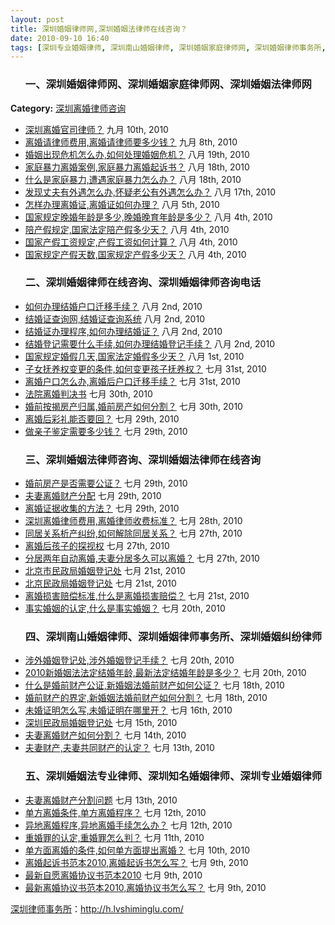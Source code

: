 ```yaml
---
layout: post
title: 深圳婚姻律师网,深圳婚姻法律师在线咨询？
date: 2010-09-10 16:40
tags: [深圳专业婚姻律师, 深圳南山婚姻律师, 深圳婚姻家庭律师网, 深圳婚姻律师事务所, 深圳婚姻律师咨询电话, 深圳婚姻律师在线咨询, 深圳婚姻法专业律师, 深圳婚姻法律师咨询, 深圳婚姻法律师网, 深圳婚姻纠纷律师, 深圳律师咨询, 深圳知名婚姻律师, 深圳离婚律师咨询]
---
```

<ol>
<h3>一、深圳婚姻律师网、深圳婚姻家庭律师网、深圳婚姻法律师网</h3>
</ol>
<strong>Category:</strong> <a title="深圳离婚律师咨询" href="http://h.lvshiminglu.com/law/category/divorce">深圳离婚律师咨询</a>
<ul>
	<li><a title="深圳离婚官司律师？" href="http://h.lvshiminglu.com/law/337.html">深圳离婚官司律师？</a> 九月 10th, 2010</li>
	<li><a title="离婚请律师费用,离婚请律师要多少钱？" href="http://h.lvshiminglu.com/law/330.html">离婚请律师费用,离婚请律师要多少钱？</a> 九月 8th, 2010</li>
	<li><a title="婚姻出现危机怎么办,如何处理婚姻危机？" href="http://h.lvshiminglu.com/law/271.html">婚姻出现危机怎么办,如何处理婚姻危机？</a> 八月 19th, 2010</li>
	<li><a title="家庭暴力离婚案例,家庭暴力离婚起诉书？" href="http://h.lvshiminglu.com/law/270.html">家庭暴力离婚案例,家庭暴力离婚起诉书？</a> 八月 18th, 2010</li>
	<li><a title="什么是家庭暴力,遭遇家庭暴力怎么办？" href="http://h.lvshiminglu.com/law/269.html">什么是家庭暴力,遭遇家庭暴力怎么办？</a> 八月 18th, 2010</li>
	<li><a title="发现丈夫有外遇怎么办,怀疑老公有外遇怎么办？" href="http://h.lvshiminglu.com/law/268.html">发现丈夫有外遇怎么办,怀疑老公有外遇怎么办？</a> 八月 17th, 2010</li>
	<li><a title="怎样办理离婚证,离婚证如何办理？" href="http://h.lvshiminglu.com/law/239.html">怎样办理离婚证,离婚证如何办理？</a> 八月 5th, 2010</li>
	<li><a title="国家规定晚婚年龄是多少,晚婚晚育年龄是多少？" href="http://h.lvshiminglu.com/law/238.html">国家规定晚婚年龄是多少,晚婚晚育年龄是多少？</a> 八月 4th, 2010</li>
	<li><a title="陪产假规定,国家法定陪产假多少天？" href="http://h.lvshiminglu.com/law/237.html">陪产假规定,国家法定陪产假多少天？</a> 八月 4th, 2010</li>
	<li><a title="国家产假工资规定,产假工资如何计算？" href="http://h.lvshiminglu.com/law/236.html">国家产假工资规定,产假工资如何计算？</a> 八月 4th, 2010</li>
	<li><a title="国家规定产假天数,国家规定产假多少天？" href="http://h.lvshiminglu.com/law/235.html">国家规定产假天数,国家规定产假多少天？</a> 八月 4th, 2010</li>
</ul>
<ol>
<h3>二、深圳婚姻律师在线咨询、深圳婚姻律师咨询电话</h3>
</ol>
<ul>
	<li><a title="如何办理结婚户口迁移手续？" href="http://h.lvshiminglu.com/law/234.html">如何办理结婚户口迁移手续？</a> 八月 2nd, 2010</li>
	<li><a title="结婚证查询网,结婚证查询系统" href="http://h.lvshiminglu.com/law/233.html">结婚证查询网,结婚证查询系统</a> 八月 2nd, 2010</li>
	<li><a title="结婚证办理程序,如何办理结婚证？" href="http://h.lvshiminglu.com/law/232.html">结婚证办理程序,如何办理结婚证？</a> 八月 2nd, 2010</li>
	<li><a title="结婚登记需要什么手续,如何办理结婚登记手续？" href="http://h.lvshiminglu.com/law/231.html">结婚登记需要什么手续,如何办理结婚登记手续？</a> 八月 2nd, 2010</li>
	<li><a title="国家规定婚假几天,国家法定婚假多少天？" href="http://h.lvshiminglu.com/law/227.html">国家规定婚假几天,国家法定婚假多少天？</a> 八月 1st, 2010</li>
	<li><a title="子女抚养权变更的条件,如何变更孩子抚养权？" href="http://h.lvshiminglu.com/law/226.html">子女抚养权变更的条件,如何变更孩子抚养权？</a> 七月 31st, 2010</li>
	<li><a title="离婚户口怎么办,离婚后户口迁移手续？" href="http://h.lvshiminglu.com/law/225.html">离婚户口怎么办,离婚后户口迁移手续？</a> 七月 31st, 2010</li>
	<li><a title="法院离婚判决书" href="http://h.lvshiminglu.com/law/224.html">法院离婚判决书</a> 七月 30th, 2010</li>
	<li><a title="婚前按揭房产归属,婚前房产如何分割？" href="http://h.lvshiminglu.com/law/223.html">婚前按揭房产归属,婚前房产如何分割？</a> 七月 30th, 2010</li>
	<li><a title="离婚后彩礼能否要回？" href="http://h.lvshiminglu.com/law/220.html">离婚后彩礼能否要回？</a> 七月 29th, 2010</li>
	<li><a title="做亲子鉴定需要多少钱？" href="http://h.lvshiminglu.com/law/219.html">做亲子鉴定需要多少钱？</a> 七月 29th, 2010</li>
</ul>
<ol>
<h3>三、深圳婚姻法律师咨询、深圳婚姻法律师在线咨询</h3>
</ol>
<ul>
	<li><a title="婚前房产是否需要公证？" href="http://h.lvshiminglu.com/law/218.html">婚前房产是否需要公证？</a> 七月 29th, 2010</li>
	<li><a title="夫妻离婚财产分配" href="http://h.lvshiminglu.com/law/217.html">夫妻离婚财产分配</a> 七月 29th, 2010</li>
	<li><a title="离婚证据收集的方法？" href="http://h.lvshiminglu.com/law/216.html">离婚证据收集的方法？</a> 七月 29th, 2010</li>
	<li><a title="深圳离婚律师费用,离婚律师收费标准？" href="http://h.lvshiminglu.com/law/215.html">深圳离婚律师费用,离婚律师收费标准？</a> 七月 28th, 2010</li>
	<li><a title="同居关系析产纠纷,如何解除同居关系？" href="http://h.lvshiminglu.com/law/214.html">同居关系析产纠纷,如何解除同居关系？</a> 七月 27th, 2010</li>
	<li><a title="离婚后孩子的探视权" href="http://h.lvshiminglu.com/law/213.html">离婚后孩子的探视权</a> 七月 27th, 2010</li>
	<li><a title="分居两年自动离婚,夫妻分居多久可以离婚？" href="http://h.lvshiminglu.com/law/212.html">分居两年自动离婚,夫妻分居多久可以离婚？</a> 七月 27th, 2010</li>
	<li><a title="北京市民政局婚姻登记处" href="http://h.lvshiminglu.com/law/194.html">北京市民政局婚姻登记处</a> 七月 21st, 2010</li>
	<li><a title="北京民政局婚姻登记处" href="http://h.lvshiminglu.com/law/193.html">北京民政局婚姻登记处</a> 七月 21st, 2010</li>
	<li><a title="离婚损害赔偿标准,什么是离婚损害赔偿？" href="http://h.lvshiminglu.com/law/192.html">离婚损害赔偿标准,什么是离婚损害赔偿？</a> 七月 21st, 2010</li>
	<li><a title="事实婚姻的认定,什么是事实婚姻？" href="http://h.lvshiminglu.com/law/191.html">事实婚姻的认定,什么是事实婚姻？</a> 七月 20th, 2010</li>
</ul>
<ol>
<h3>四、深圳南山婚姻律师、深圳婚姻律师事务所、深圳婚姻纠纷律师</h3>
</ol>
<ul>
	<li><a title="涉外婚姻登记处,涉外婚姻登记手续？" href="http://h.lvshiminglu.com/law/190.html">涉外婚姻登记处,涉外婚姻登记手续？</a> 七月 20th, 2010</li>
	<li><a title="2010新婚姻法法定结婚年龄,最新法定结婚年龄是多少？" href="http://h.lvshiminglu.com/law/189.html">2010新婚姻法法定结婚年龄,最新法定结婚年龄是多少？</a> 七月 20th, 2010</li>
	<li><a title="什么是婚前财产公证,新婚姻法婚前财产如何公证？" href="http://h.lvshiminglu.com/law/185.html">什么是婚前财产公证,新婚姻法婚前财产如何公证？</a> 七月 18th, 2010</li>
	<li><a title="婚前财产的界定,新婚姻法婚前财产如何分割？" href="http://h.lvshiminglu.com/law/184.html">婚前财产的界定,新婚姻法婚前财产如何分割？</a> 七月 18th, 2010</li>
	<li><a title="未婚证明怎么写,未婚证明在哪里开？" href="http://h.lvshiminglu.com/law/177.html">未婚证明怎么写,未婚证明在哪里开？</a> 七月 16th, 2010</li>
	<li><a title="深圳民政局婚姻登记处" href="http://h.lvshiminglu.com/law/174.html">深圳民政局婚姻登记处</a> 七月 15th, 2010</li>
	<li><a title="夫妻离婚财产如何分割？" href="http://h.lvshiminglu.com/law/173.html">夫妻离婚财产如何分割？</a> 七月 14th, 2010</li>
	<li><a title="夫妻财产,夫妻共同财产的认定？" href="http://h.lvshiminglu.com/law/168.html">夫妻财产,夫妻共同财产的认定？</a> 七月 13th, 2010</li>
</ul>
<ol>
<h3>五、深圳婚姻法专业律师、深圳知名婚姻律师、深圳专业婚姻律师</h3>
</ol>
<ul>
	<li><a title="夫妻离婚财产分割问题" href="http://h.lvshiminglu.com/law/167.html">夫妻离婚财产分割问题</a> 七月 13th, 2010</li>
	<li><a title="单方离婚条件,单方离婚程序？" href="http://h.lvshiminglu.com/law/165.html">单方离婚条件,单方离婚程序？</a> 七月 12th, 2010</li>
	<li><a title="异地离婚程序,异地离婚手续怎么办？" href="http://h.lvshiminglu.com/law/164.html">异地离婚程序,异地离婚手续怎么办？</a> 七月 12th, 2010</li>
	<li><a title="重婚罪的认定,重婚罪怎么判？" href="http://h.lvshiminglu.com/law/163.html">重婚罪的认定,重婚罪怎么判？</a> 七月 11th, 2010</li>
	<li><a title="单方面离婚的条件,如何单方面提出离婚？" href="http://h.lvshiminglu.com/law/160.html">单方面离婚的条件,如何单方面提出离婚？</a> 七月 10th, 2010</li>
	<li><a title="离婚起诉书范本2010,离婚起诉书怎么写？" href="http://h.lvshiminglu.com/law/158.html">离婚起诉书范本2010,离婚起诉书怎么写？</a> 七月 9th, 2010</li>
	<li><a title="最新自愿离婚协议书范本2010" href="http://h.lvshiminglu.com/law/157.html">最新自愿离婚协议书范本2010</a> 七月 9th, 2010</li>
	<li><a title="最新离婚协议书范本2010,离婚协议书怎么写？" href="http://h.lvshiminglu.com/law/156.html">最新离婚协议书范本2010,离婚协议书怎么写？</a> 七月 9th, 2010</li>
</ul>


<a href="http://h.lvshiminglu.com/">深圳律师事务所</a>：<a href="http://h.lvshiminglu.com/">http://h.lvshiminglu.com/</a>

